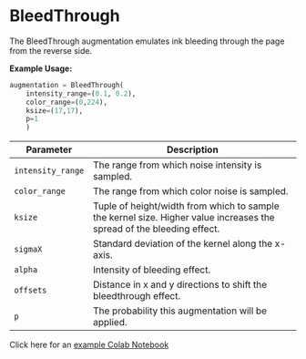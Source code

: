 # BleedThrough

The BleedThrough augmentation emulates ink bleeding through the page from the reverse side.

**Example Usage:**

```python
augmentation = BleedThrough(
	intensity_range=(0.1, 0.2),
	color_range=(0,224),
	ksize=(17,17),
	p=1
	)
```

| Parameter         | Description                                                                                                           |
|-------------------|-----------------------------------------------------------------------------------------------------------------------|
| `intensity_range` | The range from which noise intensity is sampled.                                                                      |
| `color_range`     | The range from which color noise is sampled.                                                                          |
| `ksize`           | Tuple of height/width from which to sample the kernel size. Higher value increases the spread of the bleeding effect. |
| `sigmaX`          | Standard deviation of the kernel along the x-axis.                                                                    |
| `alpha`           | Intensity of bleeding effect.                                                                                         |
| `offsets`         | Distance in x and y directions to shift the bleedthrough effect.                                                      |
| `p`               | The probability this augmentation will be applied.                                                                    |

Click here for an [example Colab Notebook](https://colab.research.google.com/drive/1iwU2AnYhhJKEdddFP0Uu3DwEz8QnfQcs?usp=sharing)
